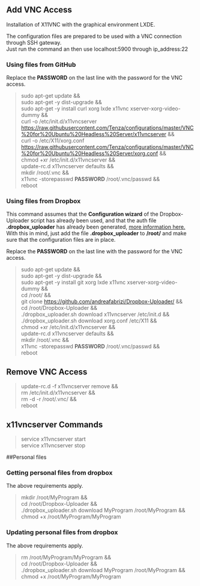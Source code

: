 ## Add VNC Access

Installation of X11VNC with the graphical environment LXDE.

The configuration files are prepared to be used with a VNC connection through SSH gateway.  
Just run the command an then use localhost:5900 through ip_address:22  

### Using files from GitHub

Replace the **PASSWORD** on the last line with the password for the VNC access. 

>sudo apt-get update &&  
sudo apt-get -y dist-upgrade &&  
sudo apt-get -y install curl xorg lxde x11vnc xserver-xorg-video-dummy &&  
curl -o /etc/init.d/x11vncserver https://raw.githubusercontent.com/Tenza/configurations/master/VNC%20for%20Ubuntu%20Headless%20Server/x11vncserver &&   
curl -o /etc/X11/xorg.conf https://raw.githubusercontent.com/Tenza/configurations/master/VNC%20for%20Ubuntu%20Headless%20Server/xorg.conf &&  
chmod +xr /etc/init.d/x11vncserver &&  
update-rc.d x11vncserver defaults &&  
mkdir /root/.vnc &&  
x11vnc -storepasswd **PASSWORD** /root/.vnc/passwd &&  
reboot

### Using files from Dropbox

This command assumes that the **Configuration wizard** of the Dropbox-Uploader script has already been used, and that the auth file **.dropbox\_uploader** has already been generated, [more information here.](https://github.com/andreafabrizi/Dropbox-Uploader/)     
With this in mind, just add the file **.dropbox\_uploader** to **/root/** and make sure that the configuration files are in place.  

Replace the **PASSWORD** on the last line with the password for the VNC access.   

>sudo apt-get update &&  
sudo apt-get -y dist-upgrade &&  
sudo apt-get -y install git xorg lxde x11vnc xserver-xorg-video-dummy &&  
cd /root/ &&  
git clone https://github.com/andreafabrizi/Dropbox-Uploader/ &&  
cd /root/Dropbox-Uploader &&  
./dropbox\_uploader.sh download x11vncserver /etc/init.d &&  
./dropbox\_uploader.sh download xorg.conf /etc/X11 &&  
chmod +xr /etc/init.d/x11vncserver &&  
update-rc.d x11vncserver defaults &&  
mkdir /root/.vnc &&  
x11vnc -storepasswd **PASSWORD** /root/.vnc/passwd &&  
reboot

## Remove VNC Access
> update-rc.d -f x11vncserver remove &&  
rm /etc/init.d/x11vncserver &&  
rm -d -r /root/.vnc/ &&  
reboot  

## x11vncserver Commands
> service x11vncserver start  
service x11vncserver stop

##Personal files

### Getting personal files from dropbox

The above requirements apply.

> mkdir /root/MyProgram &&  
cd /root/Dropbox-Uploader &&  
./dropbox\_uploader.sh download MyProgram /root/MyProgram &&  
chmod +x /root/MyProgram/MyProgram

### Updating personal files from dropbox

The above requirements apply.

> rm /root/MyProgram/MyProgram &&  
cd /root/Dropbox-Uploader &&  
./dropbox\_uploader.sh download MyProgram /root/MyProgram &&  
chmod +x /root/MyProgram/MyProgram 

